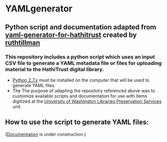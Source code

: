 # YAMLgenerator
## Python script and documentation adapted from [yaml-generator-for-hathitrust](https://github.com/ruthtillman/yaml-generator-for-hathitrust) created by [ruthtillman](https://github.com/ruthtillman)  
### This repository includes a python script which uses an input CSV file to generate a YAML metadata file or files for uploading material to the HathiTrust digital library.  
- [Python 2.7.x](https://www.python.org/downloads/release/python-2715/) must be installed on the computer that will be used to generate YAML files.
- The 
The purpose of adapting the repository referenced above was to customize available scripts and documentation for use with items digitized at the [University of Washington Libraries Preservation Services](http://www.lib.washington.edu/preservation) unit.

## How to use the script to generate YAML files:  
([Documentation](How_To.md) is under construction.)
